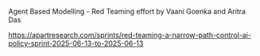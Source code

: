 Agent Based Modelling - Red Teaming effort by Vaani Goenka and Aritra Das 

https://apartresearch.com/sprints/red-teaming-a-narrow-path-control-ai-policy-sprint-2025-06-13-to-2025-06-13

